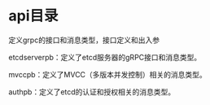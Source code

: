 # api目录



定义grpc的接口和消息类型，接口定义和出入参


etcdserverpb：定义了etcd服务器的gRPC接口和消息类型。

mvccpb：定义了MVCC（多版本并发控制）相关的消息类型。

authpb：定义了etcd的认证和授权相关的消息类型。